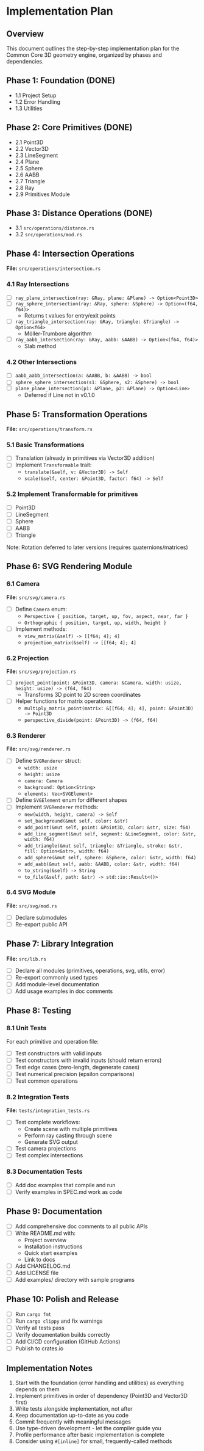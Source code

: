 # Implementation Plan

## Overview

This document outlines the step-by-step implementation plan for the Common Core 3D geometry engine, organized by phases and dependencies.

## Phase 1: Foundation (DONE)

- 1.1 Project Setup
- 1.2 Error Handling
- 1.3 Utilities

## Phase 2: Core Primitives (DONE)

- 2.1 Point3D
- 2.2 Vector3D
- 2.3 LineSegment
- 2.4 Plane
- 2.5 Sphere
- 2.6 AABB
- 2.7 Triangle
- 2.8 Ray
- 2.9 Primitives Module

## Phase 3: Distance Operations (DONE)

- 3.1 `src/operations/distance.rs`
- 3.2 `src/operations/mod.rs`

## Phase 4: Intersection Operations

**File:** `src/operations/intersection.rs`

### 4.1 Ray Intersections
- [ ] `ray_plane_intersection(ray: &Ray, plane: &Plane) -> Option<Point3D>`
- [ ] `ray_sphere_intersection(ray: &Ray, sphere: &Sphere) -> Option<(f64, f64)>`
  - Returns t values for entry/exit points
- [ ] `ray_triangle_intersection(ray: &Ray, triangle: &Triangle) -> Option<f64>`
  - Möller-Trumbore algorithm
- [ ] `ray_aabb_intersection(ray: &Ray, aabb: &AABB) -> Option<(f64, f64)>`
  - Slab method

### 4.2 Other Intersections
- [ ] `aabb_aabb_intersection(a: &AABB, b: &AABB) -> bool`
- [ ] `sphere_sphere_intersection(s1: &Sphere, s2: &Sphere) -> bool`
- [ ] `plane_plane_intersection(p1: &Plane, p2: &Plane) -> Option<Line>`
  - Deferred if Line not in v0.1.0

## Phase 5: Transformation Operations

**File:** `src/operations/transform.rs`

### 5.1 Basic Transformations
- [ ] Translation (already in primitives via Vector3D addition)
- [ ] Implement `Transformable` trait:
  - `translate(&self, v: &Vector3D) -> Self`
  - `scale(&self, center: &Point3D, factor: f64) -> Self`

### 5.2 Implement Transformable for primitives
- [ ] Point3D
- [ ] LineSegment
- [ ] Sphere
- [ ] AABB
- [ ] Triangle

Note: Rotation deferred to later versions (requires quaternions/matrices)

## Phase 6: SVG Rendering Module

### 6.1 Camera
**File:** `src/svg/camera.rs`

- [ ] Define `Camera` enum:
  - `Perspective { position, target, up, fov, aspect, near, far }`
  - `Orthographic { position, target, up, width, height }`
- [ ] Implement methods:
  - `view_matrix(&self) -> [[f64; 4]; 4]`
  - `projection_matrix(&self) -> [[f64; 4]; 4]`

### 6.2 Projection
**File:** `src/svg/projection.rs`

- [ ] `project_point(point: &Point3D, camera: &Camera, width: usize, height: usize) -> (f64, f64)`
  - Transforms 3D point to 2D screen coordinates
- [ ] Helper functions for matrix operations:
  - `multiply_matrix_point(matrix: &[[f64; 4]; 4], point: &Point3D) -> Point3D`
  - `perspective_divide(point: &Point3D) -> (f64, f64)`

### 6.3 Renderer
**File:** `src/svg/renderer.rs`

- [ ] Define `SVGRenderer` struct:
  - `width: usize`
  - `height: usize`
  - `camera: Camera`
  - `background: Option<String>`
  - `elements: Vec<SVGElement>`
- [ ] Define `SVGElement` enum for different shapes
- [ ] Implement `SVGRenderer` methods:
  - `new(width, height, camera) -> Self`
  - `set_background(&mut self, color: &str)`
  - `add_point(&mut self, point: &Point3D, color: &str, size: f64)`
  - `add_line_segment(&mut self, segment: &LineSegment, color: &str, width: f64)`
  - `add_triangle(&mut self, triangle: &Triangle, stroke: &str, fill: Option<&str>, width: f64)`
  - `add_sphere(&mut self, sphere: &Sphere, color: &str, width: f64)`
  - `add_aabb(&mut self, aabb: &AABB, color: &str, width: f64)`
  - `to_string(&self) -> String`
  - `to_file(&self, path: &str) -> std::io::Result<()>`

### 6.4 SVG Module
**File:** `src/svg/mod.rs`

- [ ] Declare submodules
- [ ] Re-export public API

## Phase 7: Library Integration

**File:** `src/lib.rs`

- [ ] Declare all modules (primitives, operations, svg, utils, error)
- [ ] Re-export commonly used types
- [ ] Add module-level documentation
- [ ] Add usage examples in doc comments

## Phase 8: Testing

### 8.1 Unit Tests
For each primitive and operation file:
- [ ] Test constructors with valid inputs
- [ ] Test constructors with invalid inputs (should return errors)
- [ ] Test edge cases (zero-length, degenerate cases)
- [ ] Test numerical precision (epsilon comparisons)
- [ ] Test common operations

### 8.2 Integration Tests
**File:** `tests/integration_tests.rs`

- [ ] Test complete workflows:
  - Create scene with multiple primitives
  - Perform ray casting through scene
  - Generate SVG output
- [ ] Test camera projections
- [ ] Test complex intersections

### 8.3 Documentation Tests
- [ ] Add doc examples that compile and run
- [ ] Verify examples in SPEC.md work as code

## Phase 9: Documentation

- [ ] Add comprehensive doc comments to all public APIs
- [ ] Write README.md with:
  - Project overview
  - Installation instructions
  - Quick start examples
  - Link to docs
- [ ] Add CHANGELOG.md
- [ ] Add LICENSE file
- [ ] Add examples/ directory with sample programs

## Phase 10: Polish and Release

- [ ] Run `cargo fmt`
- [ ] Run `cargo clippy` and fix warnings
- [ ] Verify all tests pass
- [ ] Verify documentation builds correctly
- [ ] Add CI/CD configuration (GitHub Actions)
- [ ] Publish to crates.io

## Implementation Notes

1. Start with the foundation (error handling and utilities) as everything depends on them
2. Implement primitives in order of dependency (Point3D and Vector3D first)
3. Write tests alongside implementation, not after
4. Keep documentation up-to-date as you code
5. Commit frequently with meaningful messages
6. Use type-driven development - let the compiler guide you
7. Profile performance after basic implementation is complete
8. Consider using `#[inline]` for small, frequently-called methods
